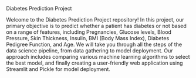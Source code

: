 Diabetes Prediction Project



Welcome to the Diabetes Prediction Project repository!
In this project, our primary objective is to predict whether a patient has diabetes or not based on a range of features, including Pregnancies, Glucose levels, Blood Pressure, Skin Thickness, Insulin, BMI (Body Mass Index), Diabetes Pedigree Function, and Age. We will take you through all the steps of the data science pipeline, from data gathering to model deployment. Our approach includes comparing various machine learning algorithms to select the best model, and finally creating a user-friendly web application using Streamlit and Pickle for model deployment.
